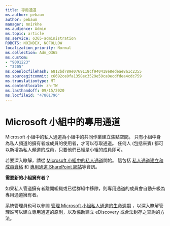 ```yaml
---
title: 專用通道
ms.author: pebaum
author: pebaum
manager: mnirkhe
ms.audience: Admin
ms.topic: article
ms.service: o365-administration
ROBOTS: NOINDEX, NOFOLLOW
localization_priority: Normal
ms.collection: Adm_O365
ms.custom:
- "9001223"
- "3205"
ms.openlocfilehash: 6812bd789e0769118cf940418e8edeae8a1c2355
ms.sourcegitcommit: c6692ce0fa1358ec3529e59ca0ecdfdea4cdc759
ms.translationtype: MT
ms.contentlocale: zh-TW
ms.lasthandoff: 09/15/2020
ms.locfileid: "47801796"
---
```

# <a name="private-channels-in-microsoft-teams"></a>Microsoft 小組中的專用通道

Microsoft 小組中的私人通道為小組中的共同作業建立焦點空間。 只有小組中身為私人頻道的擁有者或成員的使用者，才可以存取通道。 任何人 (包括來賓) 都可以新增為私人頻道的成員，只要他們已經是小組的成員即可。

若要深入瞭解，請從 [Microsoft 小組中的私人通道](https://docs.microsoft.com/MicrosoftTeams/private-channels)開始。 這包括 [私人通道建立和成員資格](https://docs.microsoft.com/MicrosoftTeams/private-channels#private-channel-creation-and-membership) 和 [專用通道 SharePoint 網站](https://docs.microsoft.com/MicrosoftTeams/private-channels#private-channel-sharepoint-sites)等資訊。

**需要新的小組擁有者？**

如果私人管道擁有者離開組織或已從群組中移除，則專用通道的成員會自動升級為專用通道擁有者。

系統管理員也可以參閱 [管理 Microsoft 小組私人通道的生命週期](https://docs.microsoft.com/MicrosoftTeams/private-channels-life-cycle-management) ，以深入瞭解管理誰可以建立專用通道的原則，以及協助建立 eDiscovery 或合法封存之查詢的方法。
